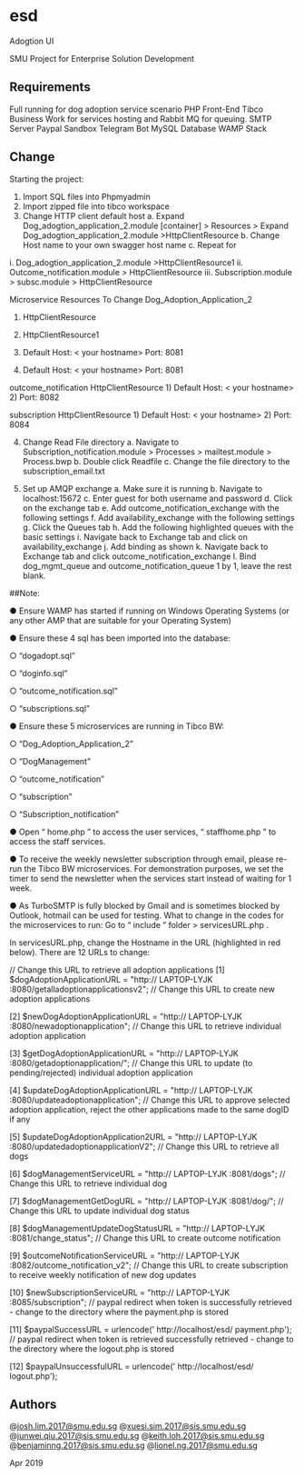 # esd
Adogtion UI

SMU Project for Enterprise Solution Development

## Requirements
Full running for dog adoption service scenario
PHP Front-End
Tibco Business Work for services hosting and Rabbit MQ for queuing.
SMTP Server
Paypal Sandbox
Telegram Bot 
MySQL Database
WAMP Stack

## Change
Starting the project:
1. Import SQL files into Phpmyadmin
2. Import zipped file into tibco workspace
3. Change HTTP client default host
a. Expand Dog_adogtion_application_2.module [container] > Resources > Expand Dog_adogtion_application_2.module >HttpClientResource
b. Change Host name to your own swagger host name
c. Repeat for

i. Dog_adogtion_application_2.module >HttpClientResource1
ii. Outcome_notification.module > HttpClientResource
iii. Subscription.module > subsc.module > HttpClientResource

Microservice Resources To Change Dog_Adoption_Application_2
1) HttpClientResource
2) HttpClientResource1

1) Default Host: < your hostname>
Port: 8081
2) Default Host: < your hostname>
Port: 8081

outcome_notification HttpClientResource 1) Default Host: < your hostname>
2) Port: 8082

subscription HttpClientResource 1) Default Host: < your hostname>
2) Port: 8084

4. Change Read File directory
a. Navigate to Subscription_notification.module > Processes > mailtest.module > Process.bwp
b. Double click Readfile
c. Change the file directory to the subscription_email.txt

5. Set up AMQP exchange
a. Make sure it is running
b. Navigate to localhost:15672
c. Enter guest for both username and password
d. Click on the exchange tab
e. Add outcome_notification_exchange with the following settings
f. Add availability_exchange with the following settings
g. Click the Queues tab
h. Add the following highlighted queues with the basic settings
i. Navigate back to Exchange tab and click on availability_exchange
j. Add binding as shown
k. Navigate back to Exchange tab and click outcome_notification_exchange
l. Bind dog_mgmt_queue and outcome_notification_queue 1 by 1, leave the rest blank.

##Note:

● Ensure WAMP has started if running on Windows Operating Systems (or any
other AMP that are suitable for your Operating System)

● Ensure these 4 sql has been imported into the database:

○ “dogadopt.sql”

○ “doginfo.sql”

○ “outcome_notification.sql”

○ “subscriptions.sql”

● Ensure these 5 microservices are running in Tibco BW:

○ “Dog_Adoption_Application_2”

○ “DogManagement”

○ “outcome_notification”

○ “subscription”

○ “Subscription_notification”

● Open “ home.php ” to access the user services, “ staffhome.php ” to access
the staff services.

● To receive the weekly newsletter subscription through email, please re-run the
Tibco BW microservices. For demonstration purposes, we set the timer to
send the newsletter when the services start instead of waiting for 1 week.

● As TurboSMTP is fully blocked by Gmail and is sometimes blocked by
Outlook, hotmail can be used for testing.
What to change in the codes for the microservices to run:
Go to “ include ” folder > servicesURL.php .

In servicesURL.php, change the Hostname in the URL (highlighted in red below). There
are 12 URLs to change:

// Change this URL to retrieve all adoption applications
[1] $dogAdoptionApplicationURL =
"http:// LAPTOP-LYJK :8080/getalladoptionapplicationsv2";
// Change this URL to create new adoption applications

[2] $newDogAdoptionApplicationURL =
"http:// LAPTOP-LYJK :8080/newadoptionapplication";
// Change this URL to retrieve individual adoption application

[3] $getDogAdoptionApplicationURL = "http:// LAPTOP-LYJK :8080/getadoptionapplication/";
// Change this URL to update (to pending/rejected) individual adoption application

[4] $updateDogAdoptionApplicationURL =
"http:// LAPTOP-LYJK :8080/updateadoptionapplication";
// Change this URL to approve selected adoption application, reject the other
applications made to the same dogID if any

[5] $updateDogAdoptionApplication2URL =
"http:// LAPTOP-LYJK :8080/updatedadoptionapplicationV2";
// Change this URL to retrieve all dogs

[6] $dogManagementServiceURL = "http:// LAPTOP-LYJK :8081/dogs";
// Change this URL to retrieve individual dog

[7] $dogManagementGetDogURL = "http:// LAPTOP-LYJK :8081/dog/";
// Change this URL to update individual dog status

[8] $dogManagementUpdateDogStatusURL = "http:// LAPTOP-LYJK :8081/change_status";
// Change this URL to create outcome notification

[9] $outcomeNotificationServiceURL = "http:// LAPTOP-LYJK :8082/outcome_notification_v2";
// Change this URL to create subscription to receive weekly notification of new dog
updates

[10] $newSubscriptionServiceURL = "http:// LAPTOP-LYJK :8085/subscription";
// paypal redirect when token is successfully retrieved - change to the directory where
the payment.php is stored

[11] $paypalSuccessURL = urlencode(' http://localhost/esd/ payment.php');
// paypal redirect when token is retrieved successfully retrieved - change to the
directory where the logout.php is stored

[12] $paypalUnsuccessfulURL = urlencode(' http://localhost/esd/ logout.php');


## Authors
@josh.lim.2017@smu.edu.sg
@xuesi.sim.2017@sis.smu.edu.sg
@junwei.qiu.2017@sis.smu.edu.sg
@keith.loh.2017@sis.smu.edu.sg
@benjaminng.2017@sis.smu.edu.sg
@lionel.ng.2017@smu.edu.sg

Apr 2019
